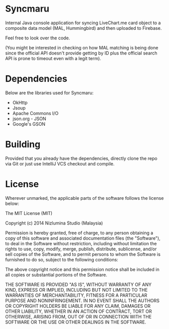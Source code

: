 # Syncmaru
Internal Java console application for syncing LiveChart.me card object to a composite data model (MAL, Hummingbird) and then uploaded to Firebase. 

Feel free to look over the code. 

(You might be interested in checking on how MAL matching is being done since the official API doesn't provide getting by ID plus the official search API is prone to timeout even with a legit term).

# Dependencies
Below are the libraries used for Syncmaru:
- OkHttp
- Jsoup
- Apache Commons I/O
- json.org - JSON
- Google's GSON

# Building
Provided that you already have the dependencies, directly clone the repo via Git or just use IntelliJ VCS checkout and compile.


# License
Wherever unmarked, the applicable parts of the software follows the license below:

The MIT License (MIT)

Copyright (c) 2014 Nizlumina Studio (Malaysia)

Permission is hereby granted, free of charge, to any person obtaining a copy of this software and associated documentation files (the "Software"), to deal in the Software without restriction, including without limitation the rights to use, copy, modify, merge, publish, distribute, sublicense, and/or sell copies of the Software, and to permit persons to whom the Software is furnished to do so, subject to the following conditions:

The above copyright notice and this permission notice shall be included in all copies or substantial portions of the Software.

THE SOFTWARE IS PROVIDED "AS IS", WITHOUT WARRANTY OF ANY KIND, EXPRESS OR IMPLIED, INCLUDING BUT NOT LIMITED TO THE WARRANTIES OF MERCHANTABILITY, FITNESS FOR A PARTICULAR PURPOSE AND NONINFRINGEMENT. IN NO EVENT SHALL THE AUTHORS OR COPYRIGHT HOLDERS BE LIABLE FOR ANY CLAIM, DAMAGES OR OTHER LIABILITY, WHETHER IN AN ACTION OF CONTRACT, TORT OR OTHERWISE, ARISING FROM, OUT OF OR IN CONNECTION WITH THE SOFTWARE OR THE USE OR OTHER DEALINGS IN THE SOFTWARE.

